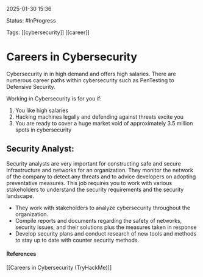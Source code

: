 
2025-01-30 15:36

Status: #InProgress 

Tags: [[cybersecurity]] [[career]] 

# Careers in Cybersecurity

Cybersecurity in in high demand and offers high salaries. There are numerous career paths within cybersecurity such as PenTesting to Defensive Security. 

Working in Cybersecurity is for you if:
1. You like high salaries
2. Hacking machines legally and defending against threats excite you
3. You are ready to cover a huge market void of approximately 3.5 million spots in cybersecurity

## Security Analyst:
Security analysts are very important for constructing safe and secure infrastructure and networks for an organization. They monitor the network of the company to detect any threats and to advice developers on adopting preventative measures. This job requires you to work with various stakeholders to understand the security requirements and the security landscape.

- They work with stakeholders to analyze cybersecurity throughout the organization.
- Compile reports and documents regarding the safety of networks, security issues, and their solutions plus the measures taken in response
- Develop security plans and conduct research of new tools and methods to stay up to date with counter security methods.


#### References
[[Careers in Cybersecurity (TryHackMe)]]